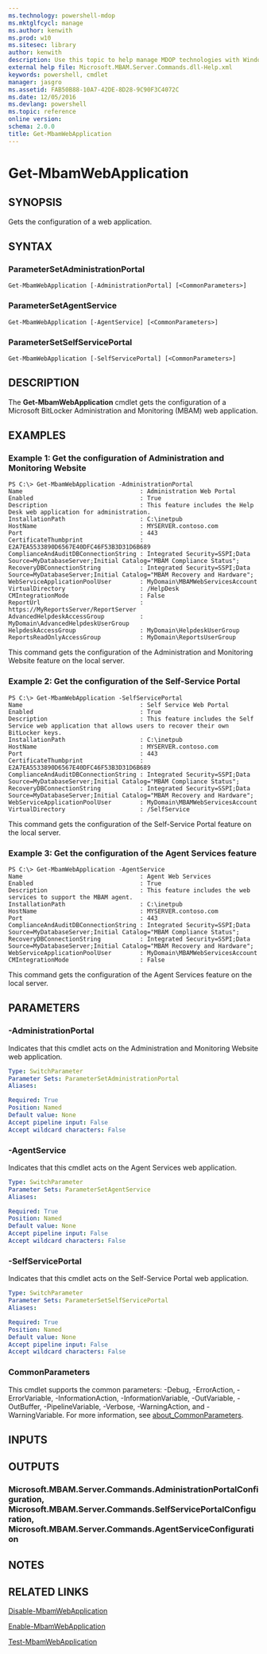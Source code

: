 ```yaml
---
ms.technology: powershell-mdop
ms.mktglfcycl: manage
ms.author: kenwith
ms.prod: w10
ms.sitesec: library
author: kenwith
description: Use this topic to help manage MDOP technologies with Windows PowerShell.
external help file: Microsoft.MBAM.Server.Commands.dll-Help.xml
keywords: powershell, cmdlet
manager: jasgro 
ms.assetid: FAB50B88-10A7-42DE-8D28-9C90F3C4072C
ms.date: 12/05/2016
ms.devlang: powershell
ms.topic: reference
online version: 
schema: 2.0.0
title: Get-MbamWebApplication
---
```


# Get-MbamWebApplication

## SYNOPSIS
Gets the configuration of a web application.

## SYNTAX

### ParameterSetAdministrationPortal
```
Get-MbamWebApplication [-AdministrationPortal] [<CommonParameters>]
```

### ParameterSetAgentService
```
Get-MbamWebApplication [-AgentService] [<CommonParameters>]
```

### ParameterSetSelfServicePortal
```
Get-MbamWebApplication [-SelfServicePortal] [<CommonParameters>]
```

## DESCRIPTION
The **Get-MbamWebApplication** cmdlet gets the configuration of a Microsoft BitLocker Administration and Monitoring (MBAM) web application.

## EXAMPLES

### Example 1: Get the configuration of Administration and Monitoring Website
```
PS C:\> Get-MbamWebApplication -AdministrationPortal
Name                                 : Administration Web Portal
Enabled                              : True
Description                          : This feature includes the Help Desk web application for administration.
InstallationPath                     : C:\inetpub
HostName                             : MYSERVER.contoso.com
Port                                 : 443
CertificateThumbprint                : E2A7EA5533890D6567E40DFC46F53B3D31D6B689
ComplianceAndAuditDBConnectionString : Integrated Security=SSPI;Data Source=MyDatabaseServer;Initial Catalog="MBAM Compliance Status";
RecoveryDBConnectionString           : Integrated Security=SSPI;Data Source=MyDatabaseServer;Initial Catalog="MBAM Recovery and Hardware";
WebServiceApplicationPoolUser        : MyDomain\MBAMWebServicesAccount
VirtualDirectory                     : /HelpDesk
CMIntegrationMode                    : False
ReportUrl                            : https://MyReportsServer/ReportServer
AdvancedHelpdeskAccessGroup          : MyDomain\AdvancedHelpdeskUserGroup
HelpdeskAccessGroup                  : MyDomain\HelpdeskUserGroup
ReportsReadOnlyAccessGroup           : MyDomain\ReportsUserGroup
```

This command gets the configuration of the Administration and Monitoring Website feature on the local server.

### Example 2: Get the configuration of the Self-Service Portal
```
PS C:\> Get-MbamWebApplication -SelfServicePortal
Name                                 : Self Service Web Portal
Enabled                              : True
Description                          : This feature includes the Self Service web application that allows users to recover their own BitLocker keys.
InstallationPath                     : C:\inetpub
HostName                             : MYSERVER.contoso.com
Port                                 : 443
CertificateThumbprint                : E2A7EA5533890D6567E40DFC46F53B3D31D6B689
ComplianceAndAuditDBConnectionString : Integrated Security=SSPI;Data Source=MyDatabaseServer;Initial Catalog="MBAM Compliance Status";
RecoveryDBConnectionString           : Integrated Security=SSPI;Data Source=MyDatabaseServer;Initial Catalog="MBAM Recovery and Hardware";
WebServiceApplicationPoolUser        : MyDomain\MBAMWebServicesAccount
VirtualDirectory                     : /SelfService
```

This command gets the configuration of the Self-Service Portal feature on the local server.

### Example 3: Get the configuration of the Agent Services feature
```
PS C:\> Get-MbamWebApplication -AgentService
Name                                 : Agent Web Services
Enabled                              : True
Description                          : This feature includes the web services to support the MBAM agent.
InstallationPath                     : C:\inetpub
HostName                             : MYSERVER.contoso.com
Port                                 : 443
ComplianceAndAuditDBConnectionString : Integrated Security=SSPI;Data Source=MyDatabaseServer;Initial Catalog="MBAM Compliance Status";
RecoveryDBConnectionString           : Integrated Security=SSPI;Data Source=MyDatabaseServer;Initial Catalog="MBAM Recovery and Hardware";
WebServiceApplicationPoolUser        : MyDomain\MBAMWebServicesAccount
CMIntegrationMode                    : False
```

This command gets the configuration of the Agent Services feature on the local server.

## PARAMETERS

### -AdministrationPortal
Indicates that this cmdlet acts on the Administration and Monitoring Website web application.

```yaml
Type: SwitchParameter
Parameter Sets: ParameterSetAdministrationPortal
Aliases: 

Required: True
Position: Named
Default value: None
Accept pipeline input: False
Accept wildcard characters: False
```

### -AgentService
Indicates that this cmdlet acts on the Agent Services web application.

```yaml
Type: SwitchParameter
Parameter Sets: ParameterSetAgentService
Aliases: 

Required: True
Position: Named
Default value: None
Accept pipeline input: False
Accept wildcard characters: False
```

### -SelfServicePortal
Indicates that this cmdlet acts on the Self-Service Portal web application.

```yaml
Type: SwitchParameter
Parameter Sets: ParameterSetSelfServicePortal
Aliases: 

Required: True
Position: Named
Default value: None
Accept pipeline input: False
Accept wildcard characters: False
```

### CommonParameters
This cmdlet supports the common parameters: -Debug, -ErrorAction, -ErrorVariable, -InformationAction, -InformationVariable, -OutVariable, -OutBuffer, -PipelineVariable, -Verbose, -WarningAction, and -WarningVariable. For more information, see [about_CommonParameters](http://go.microsoft.com/fwlink/?LinkID=113216).

## INPUTS

## OUTPUTS

### Microsoft.MBAM.Server.Commands.AdministrationPortalConfiguration, Microsoft.MBAM.Server.Commands.SelfServicePortalConfiguration, Microsoft.MBAM.Server.Commands.AgentServiceConfiguration

## NOTES

## RELATED LINKS

[Disable-MbamWebApplication](disable-mbamwebapplication.md)

[Enable-MbamWebApplication](enable-mbamwebapplication.md)

[Test-MbamWebApplication](test-mbamwebapplication.md)



